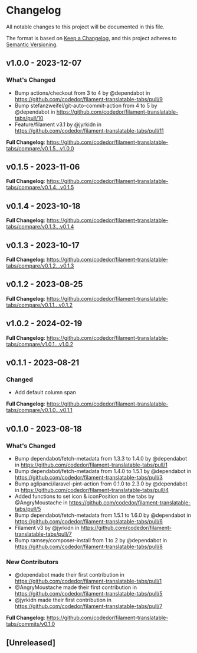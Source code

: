 # Changelog

All notable changes to this project will be documented in this file.

The format is based on [Keep a Changelog](https://keepachangelog.com/en/1.0.0/),
and this project adheres to [Semantic Versioning](https://semver.org/spec/v2.0.0.html).

## v1.0.0 - 2023-12-07

### What's Changed

* Bump actions/checkout from 3 to 4 by @dependabot in https://github.com/codedor/filament-translatable-tabs/pull/9
* Bump stefanzweifel/git-auto-commit-action from 4 to 5 by @dependabot in https://github.com/codedor/filament-translatable-tabs/pull/10
* Feature/filament v3.1 by @jyrkidn in https://github.com/codedor/filament-translatable-tabs/pull/11

**Full Changelog**: https://github.com/codedor/filament-translatable-tabs/compare/v0.1.5...v1.0.0

## v0.1.5 - 2023-11-06

**Full Changelog**: https://github.com/codedor/filament-translatable-tabs/compare/v0.1.4...v0.1.5

## v0.1.4 - 2023-10-18

**Full Changelog**: https://github.com/codedor/filament-translatable-tabs/compare/v0.1.3...v0.1.4

## v0.1.3 - 2023-10-17

**Full Changelog**: https://github.com/codedor/filament-translatable-tabs/compare/v0.1.2...v0.1.3

## v0.1.2 - 2023-08-25

**Full Changelog**: https://github.com/codedor/filament-translatable-tabs/compare/v0.1.1...v0.1.2

## v1.0.2 - 2024-02-19

**Full Changelog**: https://github.com/codedor/filament-translatable-tabs/compare/v1.0.1...v1.0.2

## v0.1.1 - 2023-08-21

### Changed

- Add default column span

**Full Changelog**: https://github.com/codedor/filament-translatable-tabs/compare/v0.1.0...v0.1.1

## v0.1.0 - 2023-08-18

### What's Changed

- Bump dependabot/fetch-metadata from 1.3.3 to 1.4.0 by @dependabot in https://github.com/codedor/filament-translatable-tabs/pull/1
- Bump dependabot/fetch-metadata from 1.4.0 to 1.5.1 by @dependabot in https://github.com/codedor/filament-translatable-tabs/pull/3
- Bump aglipanci/laravel-pint-action from 0.1.0 to 2.3.0 by @dependabot in https://github.com/codedor/filament-translatable-tabs/pull/4
- Added functions to set icon & iconPosition on the tabs by @AngryMoustache in https://github.com/codedor/filament-translatable-tabs/pull/5
- Bump dependabot/fetch-metadata from 1.5.1 to 1.6.0 by @dependabot in https://github.com/codedor/filament-translatable-tabs/pull/6
- Filament v3 by @jyrkidn in https://github.com/codedor/filament-translatable-tabs/pull/7
- Bump ramsey/composer-install from 1 to 2 by @dependabot in https://github.com/codedor/filament-translatable-tabs/pull/8

### New Contributors

- @dependabot made their first contribution in https://github.com/codedor/filament-translatable-tabs/pull/1
- @AngryMoustache made their first contribution in https://github.com/codedor/filament-translatable-tabs/pull/5
- @jyrkidn made their first contribution in https://github.com/codedor/filament-translatable-tabs/pull/7

**Full Changelog**: https://github.com/codedor/filament-translatable-tabs/commits/v0.1.0

## [Unreleased]
